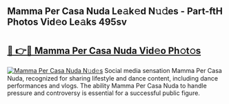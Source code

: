 ## Mamma Per Casa Nuda Le𝚊k𝚎d N𝚞𝚍es - Part-ftH Photos Vid𝚎o Le𝚊ks 495sv

# <h2><a href="http://fbce7v.evod.top/?m=Mamma+Per+Casa+Nuda">🔗 👉🔴 Mamma Per Casa Nuda Vid𝚎o Ph𝚘t𝚘s</a></h2>

[![Mamma Per Casa Nuda N𝚞d𝚎s](https://i.imgur.com/8V9OHl7.gif)](http://fbce7v.evod.top/?m=Mamma+Per+Casa+Nuda)
Social media sensation Mamma Per Casa Nuda, recognized for sharing lifestyle and dance content, including dance performances and vlogs. The ability Mamma Per Casa Nuda to handle pressure and controversy is essential for a successful public figure. 
